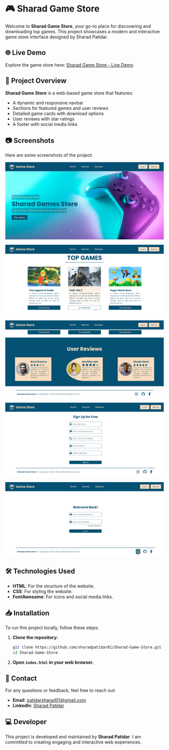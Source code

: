 # 🎮 Sharad Game Store

Welcome to **Sharad Game Store**, your go-to place for discovering and downloading top games. This project showcases a modern and interactive game store interface designed by Sharad Patidar.

## 🌐 Live Demo

Explore the game store here: [Sharad Game Store - Live Demo](https://sharadpatidar01.github.io/Sharad-Game-Store/)

## 📂 Project Overview

**Sharad Game Store** is a web-based game store that features:

- A dynamic and responsive navbar
- Sections for featured games and user reviews
- Detailed game cards with download options
- User reviews with star ratings
- A footer with social media links

## 📷 Screenshots

Here are some screenshots of the project:

![Screenshot 1](https://github.com/sharadpatidar01/Sharad-Game-Store/blob/main/images/Screenshot_1.png)

![Screenshot 2](https://github.com/sharadpatidar01/Sharad-Game-Store/blob/main/images/Screenshot_2.png)

![Screenshot 3](https://github.com/sharadpatidar01/Sharad-Game-Store/blob/main/images/Screenshot_3.png)

![Screenshot 5](https://github.com/sharadpatidar01/Sharad-Game-Store/blob/main/images/Screenshot_5.png)

![Screenshot 4](https://github.com/sharadpatidar01/Sharad-Game-Store/blob/main/images/Screenshot_4.png)


## 🛠️ Technologies Used

- **HTML**: For the structure of the website.
- **CSS**: For styling the website.
- **FontAwesome**: For icons and social media links.

## 📥 Installation

To run this project locally, follow these steps:

1. **Clone the repository:**

   ```bash
   git clone https://github.com/sharadpatidar01/Sharad-Game-Store.git
   cd Sharad-Game-Store
   ```

2. **Open `index.html` in your web browser.**

## 📧 Contact

For any questions or feedback, feel free to reach out:

- **Email**: [patidarsharad01@gmail.com](mailto:patidarsharad01@gmail.com)
- **LinkedIn**: [Sharad Patidar](https://www.linkedin.com/in/sharadpatidar/)

## 💻 Developer

This project is developed and maintained by **Sharad Patidar**. I am committed to creating engaging and interactive web experiences.
